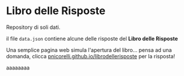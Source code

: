# Libro delle Risposte

Repository di soli dati.

il file `data.json` contiene alcune delle risposte del **Libro delle Risposte**

Una semplice pagina web simula l'apertura del libro... pensa ad una domanda, clicca [pnicorelli.github.io/librodellerisposte](http://pnicorelli.github.io/librodellerisposte) per la risposta!



aaaaaaaa
